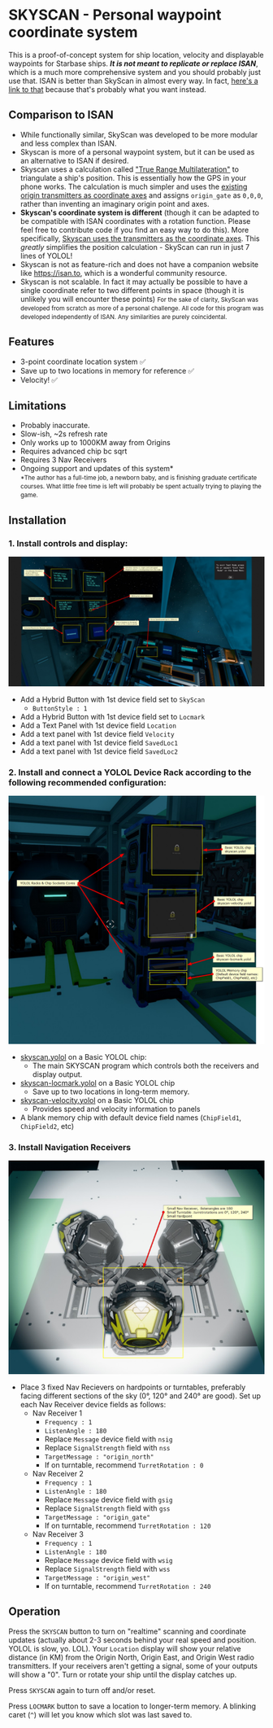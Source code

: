 # SKYSCAN - Personal waypoint coordinate system
This is a proof-of-concept system for ship location, velocity and displayable waypoints for Starbase ships. **_It is not meant to replicate or replace ISAN_**, which is a much more comprehensive system and you should probably just use that. ISAN is better than SkyScan in almost every way. In fact, [here's a link to that](https://github.com/Collective-SB/ISAN) because that's probably what you want instead. 

## Comparison to ISAN
- While functionally similar, SkyScan was developed to be more modular and less complex than ISAN. 
- Skyscan is more of a personal waypoint system, but it can be used as an alternative to ISAN if desired. 
- Skyscan uses a calculation called ["True Range Multilateration"](https://en.wikipedia.org/wiki/True-range_multilateration) to triangulate a ship's position. This is essentially how the GPS in your phone works. The calculation is much simpler and uses the [existing origin transmitters as coordinate axes](img/Skyscan-vs-ISAN-axes.png) and assigns `origin_gate` as `0,0,0`, rather than inventing an imaginary origin point and axes.
- **Skyscan's coordinate system is different** (though it can be adapted to be compatible with ISAN coordinates with a rotation function. Please feel free to contribute code if you find an easy way to do this). More specifically, [Skyscan uses the transmitters as the coordinate axes](img/Skyscan-vs-ISAN-axes.png). This _greatly_ simplifies the position calculation - SkyScan can run in just 7 lines of YOLOL!
- Skyscan is not as feature-rich and does not have a companion website like https://isan.to, which is a wonderful community resource. 
- Skyscan is not scalable. In fact it may actually be possible to have a single coordinate refer to two different points in space (though it is unlikely you will encounter these points)
<small>For the sake of clarity, SkyScan was developed from scratch as more of a personal challenge. All code for this program was developed independently of ISAN. Any similarities are purely coincidental.</small>

## Features
- 3-point coordinate location system ✅
- Save up to two locations in memory for reference ✅
- Velocity! ✅

## Limitations
- Probably inaccurate.
- Slow-ish, ~2s refresh rate
- Only works up to 1000KM away from Origins
- Requires advanced chip bc sqrt
- Requires 3 Nav Receivers
- Ongoing support and updates of this system* <br><small>*The author has a full-time job, a newborn baby, and is finishing graduate certificate courses. What little free time is left will probably be spent actually trying to playing the game.</small>

## Installation

### 1. Install controls and display:
!["Skyscan console controls"](img/console-controls.png)
- Add a Hybrid Button with 1st device field set to `SkyScan`
    - `ButtonStyle : 1`
- Add a Hybrid Button with 1st device field set to `Locmark`
- Add a Text Panel with 1st device field `Location`
- Add a text panel with 1st device field `Velocity`
- Add a text panel with 1st device field `SavedLoc1`
- Add a text panel with 1st device field `SavedLoc2`

### 2. Install and connect a YOLOL Device Rack according to the following recommended configuration:
!["Skyscan YOLOL chip devices"](img/YOLOL-chips-config.png)
- [skyscan.yolol](/skyscan.yolol) on a Basic YOLOL chip:
    - The main SKYSCAN program which controls both the receivers and display output.
- [skyscan-locmark.yolol](LocationMark/skyscan-locmark.yolol) on a Basic YOLOL chip
    - Save up to two locations in long-term memory.
- [skyscan-velocity.yolol](Velocity/skyscan-velocity.yolol) on a Basic YOLOL chip
    - Provides speed and velocity information to panels
- A blank memory chip with default device field names (`ChipField1`, `ChipField2`, etc)

### 3. Install Navigation Receivers
!["Receiver Config"](img/receiver-config.png)
- Place 3 fixed Nav Recievers on hardpoints or turntables, preferably facing different sections of the sky (0°, 120° and 240° are good). Set up each Nav Receiver device fields as follows:
    - Nav Receiver 1
        - `Frequency : 1`
        - `ListenAngle : 180`
        - Replace `Message` device field with `nsig`  
        - Replace `SignalStrength` field with `nss`
        - `TargetMessage : "origin_north"`
        - If on turntable, recommend `TurretRotation : 0`
    - Nav Receiver 2
        - `Frequency : 1`
        - `ListenAngle : 180`
        - Replace `Message` device field with `gsig`  
        - Replace `SignalStrength` field with `gss`
        - `TargetMessage : "origin_gate"`
        - If on turntable, recommend `TurretRotation : 120`
    - Nav Receiver 3
        - `Frequency : 1`
        - `ListenAngle : 180`
        - Replace `Message` device field with `wsig`  
        - Replace `SignalStrength` field with `wss`
        - `TargetMessage : "origin_west"`
        - If on turntable, recommend `TurretRotation : 240`  

  
## Operation
Press the `SKYSCAN` button to turn on "realtime" scanning and coordinate updates (actually about 2-3 seconds behind your real speed and position. YOLOL is slow, yo. LOL). Your `Location` display will show your relative distance (in KM) from the Origin North, Origin East, and Origin West radio transmitters. If your receivers aren't getting a signal, some of your outputs will show a "0". Turn or rotate your ship until the display catches up.

Press `SKYSCAN` again to turn off and/or reset.

Press `LOCMARK` button to save a location to longer-term memory. A blinking caret (`^`) will let you know which slot was last saved to.
